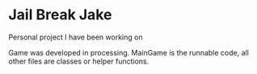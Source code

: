 # Jail Break Jake
Personal project I have been working on

Game was developed in processing. MainGame is the runnable code, all other files are classes or helper functions. 
